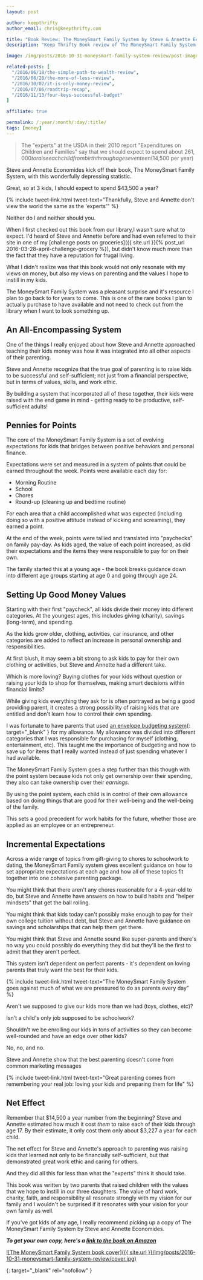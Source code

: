 ```yaml
---
layout: post

author: keepthrifty
author_email: chris@keepthrifty.com

title: "Book Review: The MoneySmart Family System by Steve & Annette Economides"
description: "Keep Thrifty Book review of The MoneySmart Family System by Steve & Annette Economides"

image: /img/posts/2016-10-31-moneysmart-family-system-review/post-image.jpg

related-posts: [
  "/2016/06/18/the-simple-path-to-wealth-review",
  "/2016/08/28/the-more-of-less-review",
  "/2016/10/02/it-is-only-money-review",
  "/2016/07/06/roadtrip-recap",
  "/2016/11/13/four-keys-successful-budget"
]

affiliate: true

permalink: /:year/:month/:day/:title/
tags: [money]
---
```


> The "experts" at the USDA in their 2010 report "Expenditures on Children and Families" say that we should expect to spend about $261,000 to raise each child from birth through age seventeen ($14,500 per year)

Steve and Annette Economides kick off their book, The MoneySmart Family System, with this wonderfully depressing statistic.

Great, so at 3 kids, I should expect to spend $43,500 a year?

{% include tweet-link.html tweet-text="Thankfully, Steve and Annette don't view the world the same as the 'experts'" %}

Neither do I and neither should you.

When I first checked out this book from our library,I wasn't sure what to expect. I'd heard of Steve and Annette before and had even referred to their site in one of my [challenge posts on groceries]({{ site.url }}{% post_url 2016-03-28-april-challenge-grocery %}), but didn't know much more than the fact that they have a reputation for frugal living.

What I didn't realize was that this book would not only resonate with my views on money, but also my views on parenting and the values I hope to instill in my kids.

The MoneySmart Family System was a pleasant surprise and it's resource I plan to go back to for years to come. This is one of the rare books I plan to actually purchase to have available and not need to check out from the library when I want to look something up.

## An All-Encompassing System ##

One of the things I really enjoyed about how Steve and Annette approached teaching their kids money was how it was integrated into all other aspects of their parenting.

Steve and Annette recognize that the true goal of parenting is to raise kids to be successful and self-sufficient; not just from a financial perspective, but in terms of values, skills, and work ethic.

By building a system that incorporated all of these together, their kids were raised with the end game in mind - getting ready to be productive, self-sufficient adults!

## Pennies for Points ##

The core of the MoneySmart Family System is a set of evolving expectations for kids that bridges between positive behaviors and personal finance.

Expectations were set and measured in a system of points that could be earned throughout the week. Points were available each day for:

- Morning Routine
- School
- Chores
- Round-up (cleaning up and bedtime routine)

For each area that a child accomplished what was expected (including doing so with a positive attitude instead of kicking and screaming), they earned a point.

At the end of the week, points were tallied and translated into "paychecks" on family pay-day. As kids aged, the value of each point increased, as did their expectations and the items they were responsible to pay for on their own.

The family started this at a young age - the book breaks guidance down into different age groups starting at age 0 and going through age 24.

## Setting Up Good Money Values ##

Starting with their first "paycheck", all kids divide their money into different categories. At the youngest ages, this includes giving (charity), savings (long-term), and spending.

As the kids grow older, clothing, activities, car insurance, and other categories are added to reflect an increase in personal ownership and responsibilities.

At first blush, it may seem a bit strong to ask kids to pay for their own clothing or activities, but Steve and Annette had a different take.

Which is more loving? Buying clothes for your kids without question or raising your kids to shop for themselves, making smart decisions within financial limits?

While giving kids everything they ask for is often portrayed as being a good providing parent, it creates a strong possibility of raising kids that are entitled and don't learn how to control their own spending.

I was fortunate to have parents that used [an envelope budgeting system](http://www.moneycrashers.com/envelope-budgeting-system/){: target="_blank" } for my allowance. My allowance was divided into different categories that I was responsible for purchasing for myself (clothing, entertainment, etc). This taught me the importance of budgeting and how to save up for items that I really wanted instead of just spending whatever I had available.

The MoneySmart Family System goes a step further than this though with the point system because kids not only get ownership over their spending, they also can take ownership over their _earnings_.

By using the point system, each child is in control of their own allowance based on doing things that are good for their well-being and the well-being of the family.

This sets a good precedent for work habits for the future, whether those are applied as an employee or an entrepreneur.

## Incremental Expectations ##

Across a wide range of topics from gift-giving to chores to schoolwork to dating, the MoneySmart Family system gives excellent guidance on how to set appropriate expectations at each age and how all of these topics fit together into one cohesive parenting package.

You might think that there aren't any chores reasonable for a 4-year-old to do, but Steve and Annette have answers on how to build habits and "helper mindsets" that get the ball rolling.

You might think that kids today can't possibly make enough to pay for their own college tuition without debt, but Steve and Annette have guidance on savings and scholarships that can help them get there.

You might think that Steve and Annette sound like super-parents and there's no way you could possibly do everything they did but they'll be the first to admit that they aren't perfect.

This system isn't dependent on perfect parents - it's dependent on loving parents that truly want the best for their kids.

{% include tweet-link.html tweet-text="The MoneySmart Family System goes against much of what we are pressured to do as parents every day" %}

Aren't we supposed to give our kids more than we had (toys, clothes, etc)?

Isn't a child's only job supposed to be schoolwork?

Shouldn't we be enrolling our kids in tons of activities so they can become well-rounded and have an edge over other kids?

No, no, and no.

Steve and Annette show that the best parenting doesn't come from common marketing messages

{% include tweet-link.html tweet-text="Great parenting comes from remembering your real job: loving your kids and preparing them for life" %}

## Net Effect ##

Remember that $14,500 a year number from the beginning? Steve and Annette estimated how much it cost _them_ to raise each of their kids through age 17. By their estimate, it only cost them only about $3,227 a year for each child.

The net effect for Steve and Annette's approach to parenting was raising kids that learned not only to be financially self-sufficient, but that demonstrated great work ethic and caring for others.

And they did all this for less than what the "experts" think it should take.

This book was written by two parents that raised children with the values that we hope to instill in our three daughters. The value of hard work, charity, faith, and responsibility all resonate strongly with my vision for our family and I wouldn't be surprised if it resonates with your vision for your own family as well.

If you've got kids of any age, I really recommend picking up a copy of The MoneySmart Family System by Steve and Annette Economides.

___To get your own copy, here's a [link to the book on Amazon][amazon-link]___

[![The MoneySmart Family System book cover]({{ site.url }}/img/posts/2016-10-31-moneysmart-family-system-review/cover.jpg)][amazon-link]

[amazon-link]: http://amzn.to/2f3CiQG
{: target="_blank" rel="nofollow" }
